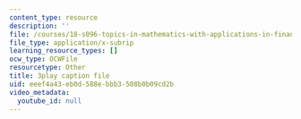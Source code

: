 ```yaml
---
content_type: resource
description: ''
file: /courses/18-s096-topics-in-mathematics-with-applications-in-finance-fall-2013/eeef4a43eb0d588ebbb3508b0b09cd2b_ywl3pq6yc54.vtt
file_type: application/x-subrip
learning_resource_types: []
ocw_type: OCWFile
resourcetype: Other
title: 3play caption file
uid: eeef4a43-eb0d-588e-bbb3-508b0b09cd2b
video_metadata:
  youtube_id: null
---
```

